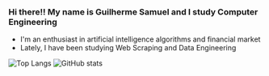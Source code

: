 ### Hi there!! My name is Guilherme Samuel and I study Computer Engineering

- I'm an enthusiast in artificial intelligence algorithms and financial market
- Lately, I have been studying Web Scraping and Data Engineering

![Top Langs](https://github-readme-stats.vercel.app/api/top-langs/?username=Guilherme-SSB&layout=compact&langs_count=32&theme=dark)
![GitHub stats](https://github-readme-stats.vercel.app/api?username=Guilherme-SSB&theme=dark&show_icons=true)

<!--
**GuiSamuka/GuiSamuka** is a ✨ _special_ ✨ repository because its `README.md` (this file) appears on your GitHub profile.

Here are some ideas to get you started:

- 🔭 I’m currently working on ... 
- 👯 I’m looking to collaborate on ...
- 🤔 I’m looking for help with ...
- 💬 Ask me about ...
- 📫 How to reach me: ...
- 😄 Pronouns: ...
- ⚡ Fun fact: ...
-->
